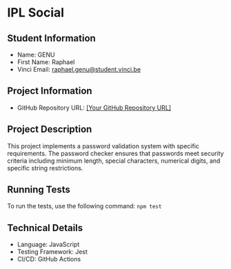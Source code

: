 # IPL Social

## Student Information
- Name: GENU
- First Name: Raphael
- Vinci Email: raphael.genu@student.vinci.be

## Project Information
- GitHub Repository URL: [[Your GitHub Repository URL]](https://github.com/rvph10/IPL-social.git)

## Project Description
This project implements a password validation system with specific requirements. The password checker ensures that passwords meet security criteria including minimum length, special characters, numerical digits, and specific string restrictions.

## Running Tests
To run the tests, use the following command:
```npm test```

## Technical Details
- Language: JavaScript
- Testing Framework: Jest
- CI/CD: GitHub Actions
